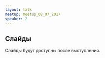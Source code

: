 ```yaml
---
layout: talk
meetup: meetup_08_07_2017
speaker: 2
---
```


## Слайды

Слайды будут доступны после выступления.

